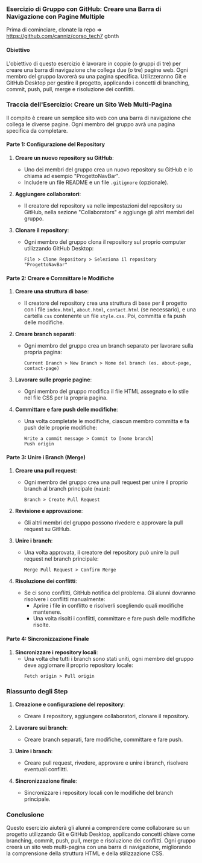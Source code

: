 ### Esercizio di Gruppo con GitHub: Creare una Barra di Navigazione con Pagine Multiple

Prima di cominciare, clonate la repo => https://github.com/canniz/corso_tech7
gbnth
#### Obiettivo
L'obiettivo di questo esercizio è lavorare in coppie (o gruppi di tre) per creare una barra di navigazione che collega due (o tre) pagine web. Ogni membro del gruppo lavorerà su una pagina specifica. Utilizzeranno Git e GitHub Desktop per gestire il progetto, applicando i concetti di branching, commit, push, pull, merge e risoluzione dei conflitti.

### Traccia dell'Esercizio: Creare un Sito Web Multi-Pagina

Il compito è creare un semplice sito web con una barra di navigazione che collega le diverse pagine. Ogni membro del gruppo avrà una pagina specifica da completare.

#### Parte 1: Configurazione del Repository

1. **Creare un nuovo repository su GitHub**:
   - Uno dei membri del gruppo crea un nuovo repository su GitHub e lo chiama ad esempio "ProgettoNavBar".
   - Includere un file README e un file `.gitignore` (opzionale).

2. **Aggiungere collaboratori**:
   - Il creatore del repository va nelle impostazioni del repository su GitHub, nella sezione "Collaborators" e aggiunge gli altri membri del gruppo.

3. **Clonare il repository**:
   - Ogni membro del gruppo clona il repository sul proprio computer utilizzando GitHub Desktop:
     ```plaintext
     File > Clone Repository > Seleziona il repository "ProgettoNavBar"
     ```

#### Parte 2: Creare e Committare le Modifiche

1. **Creare una struttura di base**:
   - Il creatore del repository crea una struttura di base per il progetto con i file `index.html`, `about.html`, `contact.html` (se necessario), e una cartella `css` contenente un file `style.css`. Poi, committa e fa push delle modifiche.


2. **Creare branch separati**:
   - Ogni membro del gruppo crea un branch separato per lavorare sulla propria pagina:
     ```plaintext
     Current Branch > New Branch > Nome del branch (es. about-page, contact-page)
     ```

3. **Lavorare sulle proprie pagine**:
   - Ogni membro del gruppo modifica il file HTML assegnato e lo stile nel file CSS per la propria pagina.

4. **Committare e fare push delle modifiche**:
   - Una volta completate le modifiche, ciascun membro committa e fa push delle proprie modifiche:
     ```plaintext
     Write a commit message > Commit to [nome branch]
     Push origin
     ```

#### Parte 3: Unire i Branch (Merge)

1. **Creare una pull request**:
   - Ogni membro del gruppo crea una pull request per unire il proprio branch al branch principale (`main`):
     ```plaintext
     Branch > Create Pull Request
     ```

2. **Revisione e approvazione**:
   - Gli altri membri del gruppo possono rivedere e approvare la pull request su GitHub.

3. **Unire i branch**:
   - Una volta approvata, il creatore del repository può unire la pull request nel branch principale:
     ```plaintext
     Merge Pull Request > Confirm Merge
     ```

4. **Risoluzione dei conflitti**:
   - Se ci sono conflitti, GitHub notifica del problema. Gli alunni dovranno risolvere i conflitti manualmente:
     - Aprire i file in conflitto e risolverli scegliendo quali modifiche mantenere.
     - Una volta risolti i conflitti, committare e fare push delle modifiche risolte.

#### Parte 4: Sincronizzazione Finale

1. **Sincronizzare i repository locali**:
   - Una volta che tutti i branch sono stati uniti, ogni membro del gruppo deve aggiornare il proprio repository locale:
     ```plaintext
     Fetch origin > Pull origin
     ```

### Riassunto degli Step

1. **Creazione e configurazione del repository**:
   - Creare il repository, aggiungere collaboratori, clonare il repository.

2. **Lavorare sui branch**:
   - Creare branch separati, fare modifiche, committare e fare push.

3. **Unire i branch**:
   - Creare pull request, rivedere, approvare e unire i branch, risolvere eventuali conflitti.

4. **Sincronizzazione finale**:
   - Sincronizzare i repository locali con le modifiche del branch principale.

### Conclusione

Questo esercizio aiuterà gli alunni a comprendere come collaborare su un progetto utilizzando Git e GitHub Desktop, applicando concetti chiave come branching, commit, push, pull, merge e risoluzione dei conflitti. Ogni gruppo creerà un sito web multi-pagina con una barra di navigazione, migliorando la comprensione della struttura HTML e della stilizzazione CSS.